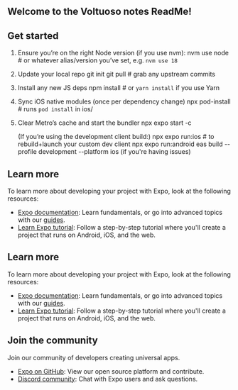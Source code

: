 ## Welcome to the Voltuoso notes ReadMe!

## Get started

1. Ensure you’re on the right Node version (if you use nvm):
   nvm use node       # or whatever alias/version you’ve set, e.g. `nvm use 18`

2. Update your local repo
   git init
   git pull       # grab any upstream commits

3. Install any new JS deps
   npm install    # or `yarn install` if you use Yarn

4. Sync iOS native modules (once per dependency change)
   npx pod-install    # runs `pod install` in ios/

5. Clear Metro’s cache and start the bundler
   npx expo start -c

   (If you’re using the development client build:)
   npx expo run:ios   # to rebuild+launch your custom dev client
   npx expo run:android
   eas build --profile development --platform ios (if you're having issues)

## Learn more

To learn more about developing your project with Expo, look at the following resources:

- [Expo documentation](https://docs.expo.dev/): Learn fundamentals, or go into advanced topics with our [guides](https://docs.expo.dev/guides).
- [Learn Expo tutorial](https://docs.expo.dev/tutorial/introduction/): Follow a step-by-step tutorial where you'll create a project that runs on Android, iOS, and the web.

## Learn more

To learn more about developing your project with Expo, look at the following resources:

- [Expo documentation](https://docs.expo.dev/): Learn fundamentals, or go into advanced topics with our [guides](https://docs.expo.dev/guides).
- [Learn Expo tutorial](https://docs.expo.dev/tutorial/introduction/): Follow a step-by-step tutorial where you'll create a project that runs on Android, iOS, and the web.

## Join the community

Join our community of developers creating universal apps.

- [Expo on GitHub](https://github.com/expo/expo): View our open source platform and contribute.
- [Discord community](https://chat.expo.dev): Chat with Expo users and ask questions.
